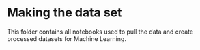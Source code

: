 # Making the data set
This folder contains all notebooks used to pull the data and create processed datasets for Machine Learning. 